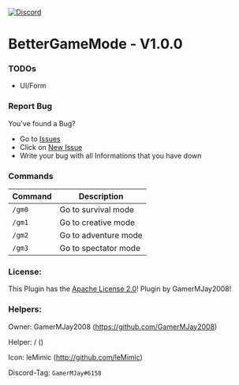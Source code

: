 [![Discord](https://img.shields.io/badge/chat-on%20discord-7289da.svg)](https://discord.gg/RuF5gxRNfQ)
# BetterGameMode - V1.0.0  

### TODOs
- UI/Form

### Report Bug
You've found a Bug?
- Go to [Issues](https://github.com/GamerMJay2008/BetterGM/issues)
- Click on [New Issue](https://github.com/GamerMJay2008/BetterGM/issues/new/choose)
- Write your bug with all Informations that you have down

### Commands
|**Command**|**Description**|
|-----------|---------------|
|`/gm0`|Go to survival mode|
|`/gm1`|Go to creative mode|
|`/gm2`|Go to adventure mode|
|`/gm3`|Go to spectator mode|

### License:
This Plugin has the [Apache License 2.0](/LICENSE)! Plugin by GamerMJay2008!

### Helpers:
Owner: GamerMJay2008 (https://github.com/GamerMJay2008)

Helper: / ()

Icon: leMimic (http://github.com/leMimic)

Discord-Tag: `GamerMJay#6158`
